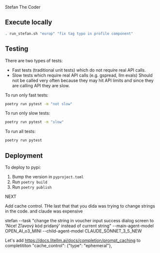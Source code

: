 Stefan The Coder

## Execute locally

```bash
. run_stefan.sh "europ" "fix tag typo in profile component"
```

## Testing

There are two types of tests:
- Fast tests (traditional unit tests) which do not require real API calls. 
- Slow tests which require real API calls (e.g. gspread, llm evals) Should not be called very often because they may hit API limits and since they are calling API they are slow.

To run only fast tests:
```bash
poetry run pytest -m "not slow"
```

To run only slow tests:
```bash
poetry run pytest -m "slow"
```

To run all tests:
```bash
poetry run pytest
```

## Deployment

To deploy to pypi:
1. Bump the version in `pyproject.toml`
2. Run `poetry build`
3. Run `poetry publish`


NEXT 

Add cache control. THe last that that you dida was trying to change strings in the code. and claude was expensive

stefan --task "change the string in voucher input success dialog screen to 'Nice! Zľavový kód pridaný' instead of current string" --main-agent-model OPEN_AI_o3_MINI --child-agent-model CLAUDE_SONNET_3_5_NEW  

Let's add https://docs.litellm.ai/docs/completion/prompt_caching to completititon "cache_control": {"type": "ephemeral"},
